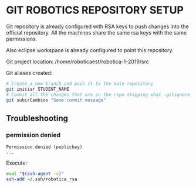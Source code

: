 # GIT ROBOTICS REPOSITORY SETUP

Git repository is already configured with RSA keys to push changes into the official repository. All the machines share the same rsa keys with the same permissions.

Also eclipse workspace is already configured to point this repository.

Git project location: /home/roboticaest/robotica-1-2019/src

Git aliases created:
```bash
# Create a new branch and push it to the main repository
git iniciar STUDENT_NAME
# Commit all the changes that are in the repo skipping what .gitignore has and pushes it to the repo
git subirCambios "Some commit message"
```

## Troubleshooting

### permission denied
```
Permission denied (publickey)
...
```
Execute:
``` bash
eval "$(ssh-agent -s)"
ssh-add ~/.ssh/robotica_rsa
```



